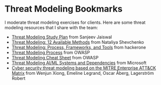 # **Threat Modeling Bookmarks**

I moderate threat modeling exercises for clients. Here are some threat modeling resources that I share with the team:

* [Threat Modeling Study Plan](https://github.com/jassics/security-study-plan/blob/main/threat-modeling-study-plan.md) from Sanjeev Jaiswal
* [Threat Modeling: 12 Available Methods](https://insights.sei.cmu.edu/blog/threat-modeling-12-available-methods/) from Nataliya Shevchenko
* [Threat Modeling: Process, Frameworks, and Tools](https://www.hackerone.com/knowledge-center/threat-modeling-process-frameworks-and-tools) from hackerone
* [Threat Modeling Process](https://owasp.org/www-community/Threat_Modeling_Process) from OWASP
* [Threat Modeling Cheat Sheet](https://cheatsheetseries.owasp.org/cheatsheets/Threat_Modeling_Cheat_Sheet.html) from OWASP
* [Threat Modeling AI/ML Systems and Dependencies](https://learn.microsoft.com/en-us/security/engineering/threat-modeling-aiml) from Microsoft
* [Cyber security threat modeling based on the MITRE Enterprise ATT&CK Matrix](https://www.researchgate.net/publication/352522645_Cyber_security_threat_modeling_based_on_the_MITRE_Enterprise_ATTCK_Matrix) from Wenjun Xiong, Emeline Legrand, Oscar Åberg, Lagerström Robert
